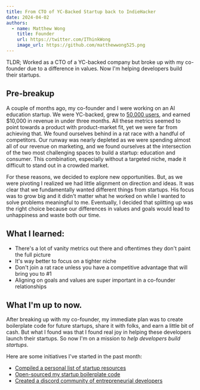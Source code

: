```yaml
---
title: From CTO of YC-Backed Startup back to IndieHacker
date: 2024-04-02
authors:
  - name: Matthew Wong
    title: Founder
    url: https://twitter.com/IThinkWong
    image_url: https://github.com/matthewwong525.png
---
```

TLDR; Worked as a CTO of a YC-backed company but broke up with my co-founder due to a difference in values. Now I'm helping developers build their startups.
## Pre-breakup
A couple of months ago, my co-founder and I were working on an AI education startup. We were YC-backed, grew to [50,000 users](how-i-reached-50k-users-with-flutter.md), and earned $10,000 in revenue in under three months. All these metrics seemed to point towards a product with product-market fit, yet we were far from achieving that. We found ourselves behind in a rat race with a handful of competitors. Our runway was nearly depleted as we were spending almost all of our revenue on marketing, and we found ourselves at the intersection of the two most challenging spaces to build a startup: education and consumer. This combination, especially without a targeted niche, made it difficult to stand out in a crowded market.

For these reasons, we decided to explore new opportunities. But, as we were pivoting I realized we had little alignment on direction and ideas. It was clear that we fundamentally wanted different things from startups. His focus was to grow big and it didn't matter what he worked on while I wanted to solve problems meaningful to me. Eventually, I decided that splitting up was the right choice because our differences in values and goals would lead to unhappiness and waste both our time.

## What I learned:
- There's a lot of vanity metrics out there and oftentimes they don't paint the full picture
- It's way better to focus on a tighter niche
- Don't join a rat race unless you have a competitive advantage that will bring you to #1
- Aligning on goals and values are super important in a co-founder relationships

## What I'm up to now.
After breaking up with my co-founder, my immediate plan was to create boilerplate code for future startups, share it with folks, and earn a little bit of cash. But what I found was that I found real joy in helping these developers launch their startups. So now I'm on a mission to *help developers build startups*.

Here are some initiatives I've started in the past month:
- [Compiled a personal list of startup resources](https://devtodollars.com/blog/resources-for-founders-at-every-stage)
- [Open-sourced my startup boilerplate code](https://github.com/devtodollars/startup-boilerplate)
- [Created a discord community of entrepreneurial developers](https://discord.gg/Fw4rxWBTGU)
